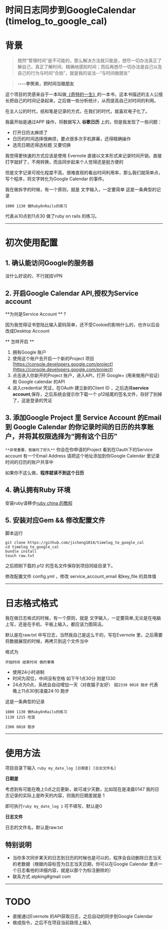 时间日志同步到GoogleCalendar (timelog_to_google_cal)
=======

# 背景
> 既然“管理时间”是不可能的，那么解决方法就只能是，想尽一切办法真正了解自己，真正了解时间、精确地感知时间；而后再想尽一切办法是自己以及自己的行为与时间“合拍”，就是我的说法--“与时间做朋友”

> **----李笑来，把时间当做朋友**



这个项目的灵感来自于一本叫做[《奇特的一生》](http://book.douban.com/subject/1115353/)的一本书，这本书描述的主人公擅长把自己的时间记录起来，之后做一些分析统计，从而提高自己对时间的利用。

在主人公的时代，纸和笔是记录的方式，在我们的时代，就喜欢电子化了。

我最开始是通过APP 操作，将数据写入 **谷歌日历** 上的，但是我发现了一些问题：

- 打开日历太麻烦了
- 日历的时间选择很麻烦，要点很多次手机屏幕，还得精确操作
- 选完日期还得选标题 又要切换

我觉得更快速的方式应该是使用 Evernote 直接以文本形式来记录时间开销，直接打字就好了，不用转换，而且同步起来个人觉得还是挺方便的

但是文字记录可视化程度不高，很难直观的看出时间利用率，那么我们就简单点，写个程序，将文字转化为Google Calendar 的事件。

我在做拆字的时候，有一个原则，就是    文字输入，一定要简单
这是一条典型的记录

```
1000 1130 做RubyOnRails的练习

```

代表从10点到11点30 做了ruby on rails 的练习。



---
# 初次使用配置
## 1. 确认能访问Google的服务器 

没什么好说的，不行就挂VPN
## 2. 开启Google Calendar API,授权为Service account

**为何是Service Account ** ?

因为我觉得证书登陆比输入密码简单，还不受Cookie的影响什么的，也许以后会改成Desktop Account

** 怎样开启 **

1.  拥有Google 账户
2.  使用这个账户去开启一个新的Project 项目 [https://console.developers.google.com/project](https://console.developers.google.com/project)
3.  点击进入你新开的Project 账户，进入API，打开 Google+ (用来做用户验证) 和 Google calendar 的API 
4.  进入credential 凭证，在OAuth 建立新的Client ID ，之后选择**service account**,保存，之后系统会提示你下载一个 p12结尾的签名文件，存好了别掉了，这是登录的凭证

## 3. 添加Google Project 里 Service Account 的Email 到 Google Calendar 的你记录时间的日历的共享账户，并将其权限选择为“拥有这个日历”
 `**非常重要，我被坑了好久**`  你会在你申请的Project 看到在Oauth下的Service account 有一个Email Address  请把这个地址添加到你Google Calendar 里记录时间的日历的账户共享中
 
 如果你不这么做，**程序就读不到这个日历**




## 4. 确认拥有Ruby 环境
安装ruby请移步[ruby china 的教程](https://github.com/ruby-china/ruby-china/wiki/Mac-OS-X-%E4%B8%8A%E5%AE%89%E8%A3%85-Ruby)


## 5. 安装对应Gem && 修改配置文件

脚本运行

```
git clone https://github.com/jicheng1014/timelog_to_google_cal
cd timelog_to_google_cal
bundle install
touch raw.txt
```

之后把刚下载的.p12 的签名文件保存到项目同级目录下。

修改配置文件 config.yml ，修改 service_account_email  和key_file 的具体值


-------------------

# 日志格式格式
我在做日志格式的时候，有一个原则，就是 文字输入，一定要简单,无论是在电脑上写，还是在手机、平板上输入，都应该力图简洁。

默认是在raw.txt 中写日志，当然我自己是这么干的，写在Evernote 里，之后需要将数据展现的时候，再拷贝到这个文件当中

格式为

```
开始时间 结束时间 做的事情
```

- 使用24小时进制
- 时间为双位，中间没有空格  如下午1点30分   则是1330
- 24点为0点，系统会自动增加一天（对夜猫子友好） 如`2330 0010 跑步` 代表 晚上11点30到凌晨24:10 跑步

这是一条典型的记录

```
1000 1130 做RubyOnRails的练习
1130 1215 吃饭

2300 0010 跑步

```



----
# 使用方法

项目目录下输入 `ruby my_date_log [日期差] [日志文件名]`



**日期差**

考虑到有可能在晚上0点之后更新，故可减少天数，比如现在是凌晨0147 我的日志记录的实际上是昨天的内容，则我的日期差就是 1   

即可执行`ruby my_date_log 1`  可不填写，默认是0 

**日志文件**

日志的文件名，默认是raw.txt

## 特别说明
- 当你多次同步某天的日志到日历的时候也是可以的，程序会自动删除日志当天的老数据（根据内容标签为日志当天日期，你可以在Google Calendar 里点一个日志看他的详细内容，就是以那个为标注删除的）
- 联系方式 atpking#gmail com



----
# TODO
- 直接通过Evernote 的API获取日志，之后自动的同步到Google Calendar
- 做成指令，之后不在项目当前路径上输入


